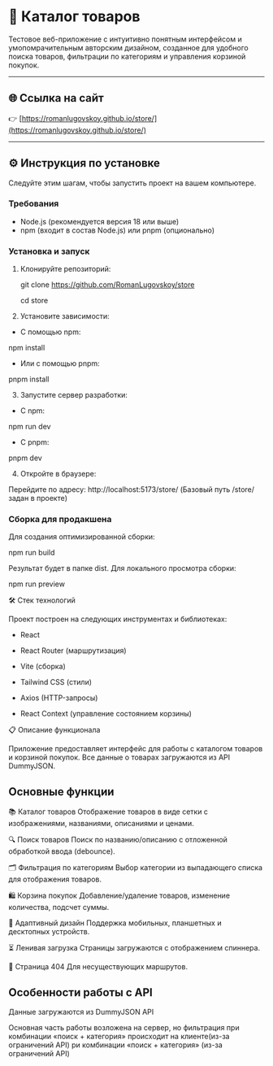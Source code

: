 # 🛒 Каталог товаров

Тестовое веб-приложение с интуитивно понятным интерфейсом и умопомрачительным авторским дизайном, созданное для удобного поиска товаров, фильтрации по категориям и управления корзиной покупок.

---

## 🌐 Ссылка на сайт

👉 [https://romanlugovskoy.github.io/store/](https://romanlugovskoy.github.io/store/)

---

## ⚙️ Инструкция по установке

Следуйте этим шагам, чтобы запустить проект на вашем компьютере.

### Требования

- Node.js (рекомендуется версия 18 или выше)
- npm (входит в состав Node.js) или pnpm (опционально)

### Установка и запуск

1. Клонируйте репозиторий:

   git clone https://github.com/RomanLugovskoy/store

   cd store

2. Установите зависимости:

- С помощью npm:

npm install

- Или с помощью pnpm:

pnpm install

3. Запустите сервер разработки:

- С npm:

npm run dev

- С pnpm:

pnpm dev

4. Откройте в браузере:

Перейдите по адресу: http://localhost:5173/store/
(Базовый путь /store/ задан в проекте)

### Сборка для продакшена

Для создания оптимизированной сборки:


npm run build

Результат будет в папке dist. Для локального просмотра сборки:

npm run preview

🛠️ Стек технологий

Проект построен на следующих инструментах и библиотеках:

- React

- React Router (маршрутизация)

- Vite (сборка)

- Tailwind CSS (стили)

- Axios (HTTP-запросы)

- React Context (управление состоянием корзины)

📋 Описание функционала

Приложение предоставляет интерфейс для работы с каталогом товаров и корзиной покупок. Все данные о товарах загружаются из API DummyJSON.

## Основные функции

📚 Каталог товаров
Отображение товаров в виде сетки с изображениями, названиями, описаниями и ценами.

🔍 Поиск товаров
Поиск по названию/описанию с отложенной обработкой ввода (debounce).

🗂️ Фильтрация по категориям
Выбор категории из выпадающего списка для отображения товаров.

🛍️ Корзина покупок
Добавление/удаление товаров, изменение количества, подсчет суммы.

📱 Адаптивный дизайн
Поддержка мобильных, планшетных и десктопных устройств.

⏳ Ленивая загрузка
Страницы загружаются с отображением спиннера.

🚫 Страница 404
Для несуществующих маршрутов.

## Особенности работы с API

Данные загружаются из DummyJSON API

Основная часть работы возложена на сервер, но фильтрация при комбинации «поиск + категория» происходит на клиенте(из-за ограничений API)
ри комбинации «поиск + категория» (из-за ограничений API)

